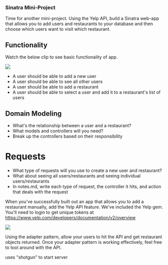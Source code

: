 ### Sinatra Mini-Project

Time for another mini-project. Using the Yelp API, build a Sinatra web-app that allows you to add users and restaurants to your database and then choose which users want to visit which restaurant.

## Functionality
Watch the below clip to see basic functionality of app.

<img src="/gifs/BasicSinatraApp.gif">

- A user should be able to add a new user
- A user should be able to see all other users
- A user should be able to add a restaurant
- A user should be able to select a user and add it to a restaurant's list of users

## Domain Modeling
- What's the relationship between a user and a restaurant?
- What models and controllers will you need?
- Break up the controllers based on their responsibility

# Requests
- What type of requests will you use to create a new user and restaurant?
- What about seeing all users/restaurants and seeing individual users/restaurants
- In notes.md, write each type of request, the controller it hits, and action that deals with the request

When you've successfully built out an app that allows you to add a restaurant manually, add the Yelp API feature. We've included the Yelp gem. You'll need to login to get unique tokens at https://www.yelp.com/developers/documentation/v2/overview

<img src="/gifs/BasicSinatraAppwithAdapterPattern.gif">

Using the adapter pattern, allow your users to hit the API and get restaurant objects returned. Once your adapter pattern is working effectively, feel free to tool around with the API.

uses "shotgun" to start server
